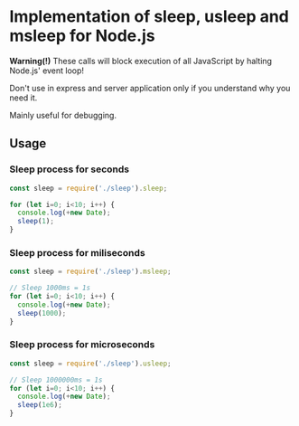 # Implementation of sleep, usleep and msleep for Node.js

**Warning(!)**
These calls will block execution of all JavaScript by halting Node.js' event loop!

Don't use in express and server application only if you understand why you need it.

Mainly useful for debugging.


## Usage

### Sleep process for seconds
```js
const sleep = require('./sleep').sleep;

for (let i=0; i<10; i++) {
  console.log(+new Date);
  sleep(1);
}

```

### Sleep process for miliseconds
```js
const sleep = require('./sleep').msleep;

// Sleep 1000ms = 1s
for (let i=0; i<10; i++) {
  console.log(+new Date);
  sleep(1000);
}
```

### Sleep process for microseconds
```js
const sleep = require('./sleep').usleep;

// Sleep 1000000ms = 1s
for (let i=0; i<10; i++) {
  console.log(+new Date);
  sleep(1e6);
}
```
